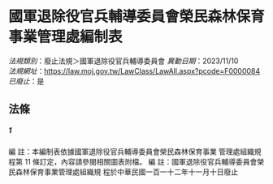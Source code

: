 # 國軍退除役官兵輔導委員會榮民森林保育事業管理處編制表

*法規類別*：廢止法規＞國軍退除役官兵輔導委員會
*異動日期*：2023/11/10  
*法規網址*：https://law.moj.gov.tw/LawClass/LawAll.aspx?pcode=F0000084
*已廢止*：是


## 法條
##### 1
編      註：本編制表依據國軍退除役官兵輔導委員會榮民森林保育事業
            管理處組織規程第 11 條訂定，內容請參閱相關圖表附檔。
編      註：國軍退除役官兵輔導委員會榮民森林保育事業管理處組織規
            程於中華民國一百一十二年十一月十日廢止



